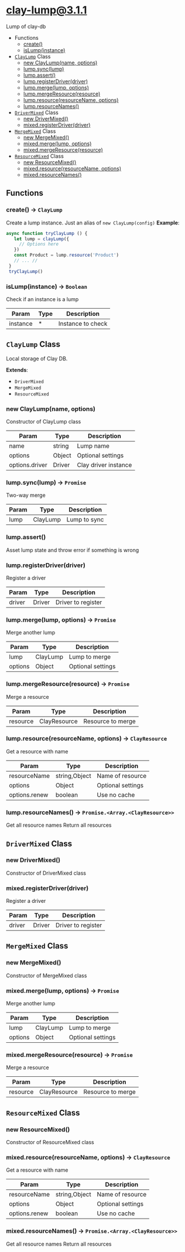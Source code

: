 # clay-lump@3.1.1

Lump of clay-db

+ Functions
  + [create()](#clay-lump-function-create)
  + [isLump(instance)](#clay-lump-function-is-lump)
+ [`ClayLump`](#clay-lump-class) Class
  + [new ClayLump(name, options)](#clay-lump-class-clay-lump-constructor)
  + [lump.sync(lump)](#clay-lump-class-clay-lump-sync)
  + [lump.assert()](#clay-lump-class-clay-lump-assert)
  + [lump.registerDriver(driver)](#clay-lump-class-clay-lump-registerDriver)
  + [lump.merge(lump, options)](#clay-lump-class-clay-lump-merge)
  + [lump.mergeResource(resource)](#clay-lump-class-clay-lump-mergeResource)
  + [lump.resource(resourceName, options)](#clay-lump-class-clay-lump-resource)
  + [lump.resourceNames()](#clay-lump-class-clay-lump-resourceNames)
+ [`DriverMixed`](#clay-lump-class) Class
  + [new DriverMixed()](#clay-lump-class-driver-mixed-constructor)
  + [mixed.registerDriver(driver)](#clay-lump-class-driver-mixed-registerDriver)
+ [`MergeMixed`](#clay-lump-class) Class
  + [new MergeMixed()](#clay-lump-class-merge-mixed-constructor)
  + [mixed.merge(lump, options)](#clay-lump-class-merge-mixed-merge)
  + [mixed.mergeResource(resource)](#clay-lump-class-merge-mixed-mergeResource)
+ [`ResourceMixed`](#clay-lump-class) Class
  + [new ResourceMixed()](#clay-lump-class-resource-mixed-constructor)
  + [mixed.resource(resourceName, options)](#clay-lump-class-resource-mixed-resource)
  + [mixed.resourceNames()](#clay-lump-class-resource-mixed-resourceNames)

## Functions

<a class='md-heading-link' name="clay-lump-function-create" ></a>

### create() -> `ClayLump`

Create a lump instance. Just an alias of `new ClayLump(config)`
**Example**:

```javascript
async function tryClayLump () {
   let lump = clayLump({
     // Options here
   })
   const Product = lump.resource('Product')
   // ... //
 }
 tryClayLump()
```
<a class='md-heading-link' name="clay-lump-function-is-lump" ></a>

### isLump(instance) -> `Boolean`

Check if an instance is a lump

| Param | Type | Description |
| ----- | --- | -------- |
| instance | * | Instance to check |



<a class='md-heading-link' name="clay-lump-class"></a>

## `ClayLump` Class

Local storage of Clay DB.

**Extends**:

+ `DriverMixed`
+ `MergeMixed`
+ `ResourceMixed`



<a class='md-heading-link' name="clay-lump-class-clay-lump-constructor" ></a>

### new ClayLump(name, options)

Constructor of ClayLump class

| Param | Type | Description |
| ----- | --- | -------- |
| name | string | Lump name |
| options | Object | Optional settings |
| options.driver | Driver | Clay driver instance |


<a class='md-heading-link' name="clay-lump-class-clay-lump-sync" ></a>

### lump.sync(lump) -> `Promise`

Two-way merge

| Param | Type | Description |
| ----- | --- | -------- |
| lump | ClayLump | Lump to sync |


<a class='md-heading-link' name="clay-lump-class-clay-lump-assert" ></a>

### lump.assert()

Asset lump state and throw error if something is wrong

<a class='md-heading-link' name="clay-lump-class-clay-lump-registerDriver" ></a>

### lump.registerDriver(driver)

Register a driver

| Param | Type | Description |
| ----- | --- | -------- |
| driver | Driver | Driver to register |


<a class='md-heading-link' name="clay-lump-class-clay-lump-merge" ></a>

### lump.merge(lump, options) -> `Promise`

Merge another lump

| Param | Type | Description |
| ----- | --- | -------- |
| lump | ClayLump | Lump to merge |
| options | Object | Optional settings |


<a class='md-heading-link' name="clay-lump-class-clay-lump-mergeResource" ></a>

### lump.mergeResource(resource) -> `Promise`

Merge a resource

| Param | Type | Description |
| ----- | --- | -------- |
| resource | ClayResource | Resource to merge |


<a class='md-heading-link' name="clay-lump-class-clay-lump-resource" ></a>

### lump.resource(resourceName, options) -> `ClayResource`

Get a resource with name

| Param | Type | Description |
| ----- | --- | -------- |
| resourceName | string,Object | Name of resource |
| options | Object | Optional settings |
| options.renew | boolean | Use no cache |


<a class='md-heading-link' name="clay-lump-class-clay-lump-resourceNames" ></a>

### lump.resourceNames() -> `Promise.<Array.<ClayResource>>`

Get all resource names
Return all resources

<a class='md-heading-link' name="clay-lump-class"></a>

## `DriverMixed` Class






<a class='md-heading-link' name="clay-lump-class-driver-mixed-constructor" ></a>

### new DriverMixed()

Constructor of DriverMixed class



<a class='md-heading-link' name="clay-lump-class-driver-mixed-registerDriver" ></a>

### mixed.registerDriver(driver)

Register a driver

| Param | Type | Description |
| ----- | --- | -------- |
| driver | Driver | Driver to register |


<a class='md-heading-link' name="clay-lump-class"></a>

## `MergeMixed` Class






<a class='md-heading-link' name="clay-lump-class-merge-mixed-constructor" ></a>

### new MergeMixed()

Constructor of MergeMixed class



<a class='md-heading-link' name="clay-lump-class-merge-mixed-merge" ></a>

### mixed.merge(lump, options) -> `Promise`

Merge another lump

| Param | Type | Description |
| ----- | --- | -------- |
| lump | ClayLump | Lump to merge |
| options | Object | Optional settings |


<a class='md-heading-link' name="clay-lump-class-merge-mixed-mergeResource" ></a>

### mixed.mergeResource(resource) -> `Promise`

Merge a resource

| Param | Type | Description |
| ----- | --- | -------- |
| resource | ClayResource | Resource to merge |


<a class='md-heading-link' name="clay-lump-class"></a>

## `ResourceMixed` Class






<a class='md-heading-link' name="clay-lump-class-resource-mixed-constructor" ></a>

### new ResourceMixed()

Constructor of ResourceMixed class



<a class='md-heading-link' name="clay-lump-class-resource-mixed-resource" ></a>

### mixed.resource(resourceName, options) -> `ClayResource`

Get a resource with name

| Param | Type | Description |
| ----- | --- | -------- |
| resourceName | string,Object | Name of resource |
| options | Object | Optional settings |
| options.renew | boolean | Use no cache |


<a class='md-heading-link' name="clay-lump-class-resource-mixed-resourceNames" ></a>

### mixed.resourceNames() -> `Promise.<Array.<ClayResource>>`

Get all resource names
Return all resources



